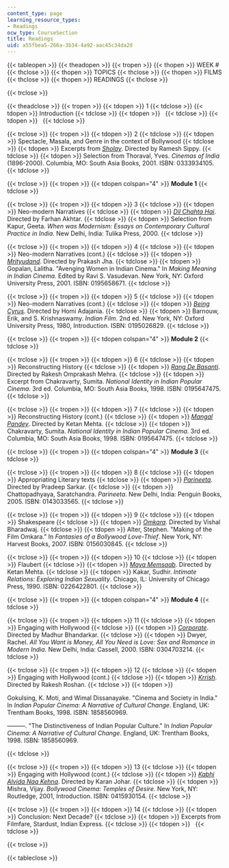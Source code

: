 ```yaml
---
content_type: page
learning_resource_types:
- Readings
ocw_type: CourseSection
title: Readings
uid: a55fbea5-266a-3b34-4a92-aac45c34da2d
---
```


{{< tableopen >}}
{{< theadopen >}}
{{< tropen >}}
{{< thopen >}}
WEEK #
{{< thclose >}}
{{< thopen >}}
TOPICS
{{< thclose >}}
{{< thopen >}}
FILMS
{{< thclose >}}
{{< thopen >}}
READINGS
{{< thclose >}}

{{< trclose >}}

{{< theadclose >}}
{{< tropen >}}
{{< tdopen >}}
1
{{< tdclose >}}
{{< tdopen >}}
Introduction
{{< tdclose >}}
{{< tdopen >}}
 
{{< tdclose >}}
{{< tdopen >}}
 
{{< tdclose >}}

{{< trclose >}}
{{< tropen >}}
{{< tdopen >}}
2
{{< tdclose >}}
{{< tdopen >}}
Spectacle, Masala, and Genre in the context of Bollywood
{{< tdclose >}}
{{< tdopen >}}
Excerpts from [_Sholay_](http://www.imdb.com/title/tt0073707/). Directed by Ramesh Sippy.
{{< tdclose >}}
{{< tdopen >}}
Selection from Thoraval, Yves. _Cinemas of India_ (1896-2000). Columbia, MO: South Asia Books, 2001. ISBN: 0333934105.
{{< tdclose >}}

{{< trclose >}}
{{< tropen >}}
{{< tdopen colspan="4" >}}
**Module 1**
{{< tdclose >}}

{{< trclose >}}
{{< tropen >}}
{{< tdopen >}}
3
{{< tdclose >}}
{{< tdopen >}}
Neo-modern Narratives
{{< tdclose >}}
{{< tdopen >}}
[_Dil Chahta Hai_](http://www.imdb.com/title/tt0292490/). Directed by Farhan Akhtar.
{{< tdclose >}}
{{< tdopen >}}
Selection from Kapur, Geeta. _When was Modernism: Essays on Contemporary Cultural Practice in India_. New Delhi, India: Tulika Press, 2000.
{{< tdclose >}}

{{< trclose >}}
{{< tropen >}}
{{< tdopen >}}
4
{{< tdclose >}}
{{< tdopen >}}
Neo-modern Narratives (cont.)
{{< tdclose >}}
{{< tdopen >}}
[_Mrityudand_](http://www.imdb.com/title/tt0119720/). Directed by Prakash Jha.
{{< tdclose >}}
{{< tdopen >}}
Gopalan, Lalitha. "Avenging Women in Indian Cinema." In _Making Meaning in Indian Cinema_. Edited by Ravi S. Vasudevan. New York, NY: Oxford University Press, 2001. ISBN: 0195658671.
{{< tdclose >}}

{{< trclose >}}
{{< tropen >}}
{{< tdopen >}}
5
{{< tdclose >}}
{{< tdopen >}}
Neo-modern Narratives (cont.)
{{< tdclose >}}
{{< tdopen >}}
[_Being Cyrus_](http://www.imdb.com/title/tt0412308/). Directed by Homi Adajania.
{{< tdclose >}}
{{< tdopen >}}
Barnouw, Erik, and S. Krishnaswamy. _Indian Film_. 2nd ed. New York, NY: Oxford University Press, 1980, Introduction. ISBN: 0195026829.
{{< tdclose >}}

{{< trclose >}}
{{< tropen >}}
{{< tdopen colspan="4" >}}
**Module 2**
{{< tdclose >}}

{{< trclose >}}
{{< tropen >}}
{{< tdopen >}}
6
{{< tdclose >}}
{{< tdopen >}}
Reconstructing History
{{< tdclose >}}
{{< tdopen >}}
[_Rang De Basanti_](http://www.imdb.com/title/tt0405508/). Directed by Rakesh Omprakash Mehra.
{{< tdclose >}}
{{< tdopen >}}
Excerpt from Chakravarty, Sumita. _National Identity in Indian Popular Cinema_. 3rd ed. Columbia, MO: South Asia Books, 1998. ISBN: 0195647475.
{{< tdclose >}}

{{< trclose >}}
{{< tropen >}}
{{< tdopen >}}
7
{{< tdclose >}}
{{< tdopen >}}
Reconstructing History (cont.)
{{< tdclose >}}
{{< tdopen >}}
[_Mangal Pandey_](http://www.imdb.com/title/tt0346457/). Directed by Ketan Mehta.
{{< tdclose >}}
{{< tdopen >}}
Chakravarty, Sumita. _National Identity in Indian Popular Cinema_. 3rd ed. Columbia, MO: South Asia Books, 1998. ISBN: 0195647475.
{{< tdclose >}}

{{< trclose >}}
{{< tropen >}}
{{< tdopen colspan="4" >}}
**Module 3**
{{< tdclose >}}

{{< trclose >}}
{{< tropen >}}
{{< tdopen >}}
8
{{< tdclose >}}
{{< tdopen >}}
Appropriating Literary texts
{{< tdclose >}}
{{< tdopen >}}
[_Parineeta_](http://www.imdb.com/title/tt0437407/). Directed by Pradeep Sarkar.
{{< tdclose >}}
{{< tdopen >}}
Chattopadhyaya, Saratchandra. _Parineeta_. New Delhi, India: Penguin Books, 2005. ISBN: 0143033565.
{{< tdclose >}}

{{< trclose >}}
{{< tropen >}}
{{< tdopen >}}
9
{{< tdclose >}}
{{< tdopen >}}
Shakespeare
{{< tdclose >}}
{{< tdopen >}}
[_Omkara_](http://www.imdb.com/title/tt0488414/). Directed by Vishal Bharadwaj.
{{< tdclose >}}
{{< tdopen >}}
Alter, Stephen. "Making of the Film Omkara." In _Fantasies of a Bollywood Love-Thief_. New York, NY: Harvest Books, 2007. ISBN: 0156030845.
{{< tdclose >}}

{{< trclose >}}
{{< tropen >}}
{{< tdopen >}}
10
{{< tdclose >}}
{{< tdopen >}}
Flaubert
{{< tdclose >}}
{{< tdopen >}}
[_Maya Memsaab_](http://www.imdb.com/title/tt0137100/). Directed by Ketan Mehta.
{{< tdclose >}}
{{< tdopen >}}
Kakar, Sudhir. _Intimate Relations: Exploring Indian Sexuality_. Chicago, IL: University of Chicago Press, 1990. ISBN: 0226422801.
{{< tdclose >}}

{{< trclose >}}
{{< tropen >}}
{{< tdopen colspan="4" >}}
**Module 4**
{{< tdclose >}}

{{< trclose >}}
{{< tropen >}}
{{< tdopen >}}
11
{{< tdclose >}}
{{< tdopen >}}
Engaging with Hollywood
{{< tdclose >}}
{{< tdopen >}}
[_Corporate_](http://www.imdb.com/title/tt0488381/). Directed by Madhur Bhandarkar.
{{< tdclose >}}
{{< tdopen >}}
Dwyer, Rachel. _All You Want is Money, All You Need is Love: Sex and Romance in Modern India_. New Delhi, India: Cassell, 2000. ISBN: 0304703214.
{{< tdclose >}}

{{< trclose >}}
{{< tropen >}}
{{< tdopen >}}
12
{{< tdclose >}}
{{< tdopen >}}
Engaging with Hollywood (cont.)
{{< tdclose >}}
{{< tdopen >}}
[_Krrish_](http://www.imdb.com/title/tt0432637/). Directed by Rakesh Roshan.
{{< tdclose >}}
{{< tdopen >}}


Gokulsing, K. Moti, and Wimal Dissanayake. "Cinema and Society in India." In _Indian Popular Cinema: A Narrative of Cultural Change_. England, UK: Trentham Books, 1998. ISBN: 1858560969.

———. "The Distinctiveness of Indian Popular Culture." In _Indian Popular Cinema: A Narrative of Cultural Change_. England, UK: Trentham Books, 1998. ISBN: 1858560969.


{{< tdclose >}}

{{< trclose >}}
{{< tropen >}}
{{< tdopen >}}
13
{{< tdclose >}}
{{< tdopen >}}
Engaging with Hollywood (cont.)
{{< tdclose >}}
{{< tdopen >}}
[_Kabhi Alvida Naa Kehna_](http://www.imdb.com/title/tt0449999/). Directed by Karan Johar.
{{< tdclose >}}
{{< tdopen >}}
Mishra, Vijay. _Bollywood Cinema: Temples of Desire._ New York, NY: Routledge, 2001, Introduction. ISBN: 0415930154.
{{< tdclose >}}

{{< trclose >}}
{{< tropen >}}
{{< tdopen >}}
14
{{< tdclose >}}
{{< tdopen >}}
Conclusion: Next Decade?
{{< tdclose >}}
{{< tdopen >}}
Excerpts from Filmfare, Stardust, Indian Express.
{{< tdclose >}}
{{< tdopen >}}
 
{{< tdclose >}}

{{< trclose >}}

{{< tableclose >}}